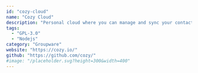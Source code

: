 ```yaml
---
id: "cozy-cloud"
name: "Cozy Cloud"
description: "Personal cloud where you can manage and sync your contact, files and calendars, and manage your budget with an app store full of community contributions."
tags:
  - "GPL-3.0"
  - "Nodejs"
category: "Groupware"
website: "https://cozy.io/"
github: "https://github.com/cozy/"
#image: "/placeholder.svg?height=300&width=400"
---
```


